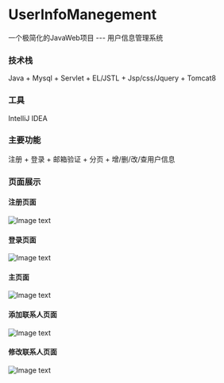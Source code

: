 # UserInfoManegement
一个极简化的JavaWeb项目 --- 用户信息管理系统

### 技术栈
Java + Mysql + Servlet + EL/JSTL + Jsp/css/Jquery + Tomcat8

### 工具
IntelliJ IDEA

### 主要功能
注册 + 登录 + 邮箱验证 + 分页 + 增/删/改/查用户信息

### 页面展示
#### 注册页面
![Image text](https://github.com/Kingyumu/UserInfoManegement/blob/main/img/img2.jpg)
#### 登录页面
![Image text](https://github.com/Kingyumu/UserInfoManegement/blob/main/img/img1.jpg)
#### 主页面
![Image text](https://github.com/Kingyumu/UserInfoManegement/blob/main/img/img3.jpg)
#### 添加联系人页面
![Image text](https://github.com/Kingyumu/UserInfoManegement/blob/main/img/img5.jpg)
#### 修改联系人页面
![Image text](https://github.com/Kingyumu/UserInfoManegement/blob/main/img/img4.jpg)
